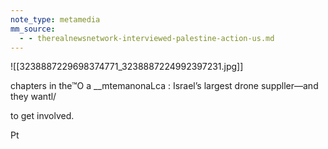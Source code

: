 ```yaml
---
note_type: metamedia
mm_source:
  - - therealnewsnetwork-interviewed-palestine-action-us.md
---
```


![[3238887229698374771_3238887224992397231.jpg]]

chapters in the™O a
__mtemanonaLca :
Israel’s largest drone suppller—and they wantl/

to get involved.

Pt


